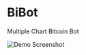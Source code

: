 BiBot
=====

Multiple Chart Bitcoin Bot

![Demo Screenshot](http://blackout.altervista.org/cdn/bibot.png)